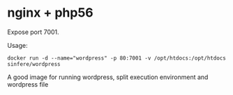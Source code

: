 # nginx + php56
Expose port 7001. 

Usage:

```
docker run -d --name="wordpress" -p 80:7001 -v /opt/htdocs:/opt/htdocs sinfere/wordpress
```

A good image for running wordpress, split execution environment and wordpress file
